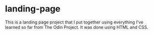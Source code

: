 # landing-page
This is a landing page project that I put together using everything I've learned so far from The Odin Project. It was done using HTML and CSS.
